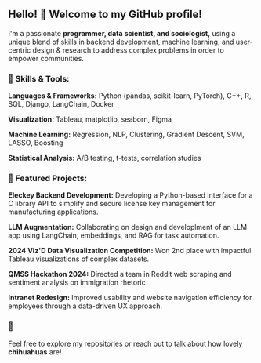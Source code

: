 ## Hello! 👋  Welcome to my GitHub profile!


I'm a passionate **programmer, data scientist, and sociologist,** using a unique blend of skills in backend development, machine learning, and user-centric design & research to address complex problems in order to empower communities.



### **🔧 Skills & Tools:**

**Languages & Frameworks:** Python (pandas, scikit-learn, PyTorch), C++, R, SQL, Django, LangChain, Docker

**Visualization:** Tableau, matplotlib, seaborn, Figma

**Machine Learning:** Regression, NLP, Clustering, Gradient Descent, SVM, LASSO, Boosting

**Statistical Analysis:** A/B testing, t-tests, correlation studies


### **🌟 Featured Projects:**

**Eleckey Backend Development:** Developing a Python-based interface for a C library API to simplify and secure license key management for manufacturing applications.

**LLM Augmentation:** Collaborating on design and developlment of an LLM app using LangChain, embeddings, and RAG for task automation.

**2024 Viz'D Data Visualization Competition:** Won 2nd place with impactful Tableau visualizations of complex datasets.

**QMSS Hackathon 2024:** Directed a team in Reddit web scraping and sentiment analysis on immigration rhetoric

**Intranet Redesign:** Improved usability and website navigation efficiency for employees through a data-driven UX approach.



### **🐶**
Feel free to explore my repositories or reach out to talk about how lovely **chihuahuas** are!


<!--
**goaileen/goaileen** is a ✨ _special_ ✨ repository because its `README.md` (this file) appears on your GitHub profile.

Here are some ideas to get you started:

- 🔭 I’m currently working on ...
- 🌱 I’m currently learning ...
- 👯 I’m looking to collaborate on ...
- 🤔 I’m looking for help with ...
- 💬 Ask me about ...
- 📫 How to reach me: ...
- 😄 Pronouns: ...
- ⚡ Fun fact: ...
-->
